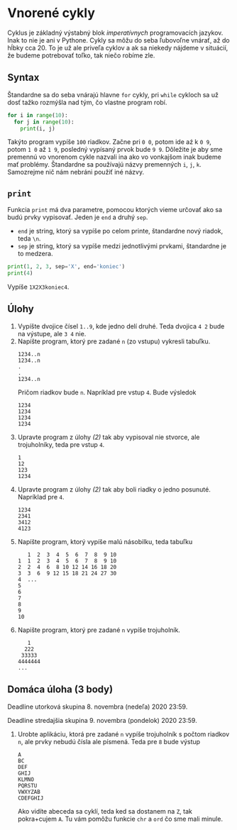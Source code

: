 # Vnorené cykly

Cyklus je základný výstabný blok *imperatívnych* programovacích jazykov. Inak to nie je ani v Pythone. Cykly sa môžu do seba ľubovoľne vnárať, až do hĺbky cca 20. To je už ale priveľa cyklov a ak sa niekedy nájdeme v situácií, že budeme potrebovať toľko, tak niečo robíme zle. 

## Syntax

Štandardne sa do seba vnárajú hlavne `for` cykly, pri `while` cykloch sa už dosť tažko rozmýšla nad tým, čo vlastne program robí. 

```py
for i in range(10):
  for j in range(10):
    print(i, j)
```

Takýto program vypíše `100` riadkov. Začne pri `0 0`, potom ide aź k `0 9`, potom `1 0` až `1 9`, posledný vypísaný prvok bude `9 9`. Dôležite je aby sme premennú vo vnorenom cykle nazvali ina ako vo vonkajšom inak budeme mať problémy. Štandardne sa používajú názvy premenných `i`, `j`, `k`. Samozrejme nič nám nebráni použiť iné názvy.

## `print`

Funkcia `print` má dva parametre, pomocou ktorých vieme určovať ako sa budú prvky vypisovať. Jeden je `end` a druhý `sep`.

* `end` je string, ktorý sa vypíše po celom printe, štandardne nový riadok, teda `\n`. 
* `sep` je string, ktorý sa vypíše medzi jednotlivými prvkami, štandardne je to medzera. 

```py
print(1, 2, 3, sep='X', end='koniec')
print(4)
```

Vypíše `1X2X3koniec4`.

## Úlohy

1. Vypíšte dvojice čísel `1..9`, kde jedno delí druhé. Teda dvojica `4 2` bude na výstupe, ale `3 4` nie. 
2. Napíšte program, ktorý pre zadané `n` (zo vstupu) vykresli tabuľku. 
   ```
   1234..n
   1234..n
   .
   .
   1234..n
   ```
   Pričom riadkov bude `n`. Napríklad pre vstup `4`. Bude výsledok 
   ```
   1234
   1234
   1234
   1234
   ```
3. Upravte program z úlohy *(2)* tak aby vypisoval nie stvorce, ale trojuholníky, teda pre vstup `4`. 
   ```
   1
   12
   123
   1234
   ```
4. Upravte program z úlohy *(2)* tak aby boli riadky o jedno posunuté. Napríklad pre `4`.
   ```
   1234
   2341
   3412
   4123
   ```
5. Napíšte program, ktorý vypíše malú násobilku, teda tabuľku
   ```
      1  2  3  4  5  6  7  8  9 10
   1  1  2  3  4  5  6  7  8  9 10
   2  2  4  6  8 10 12 14 16 18 20
   3  3  6  9 12 15 18 21 24 27 30
   4  ...
   5
   6
   7
   8
   9
   10
   ```
6. Napište program, ktorý pre zadané `n` vypíše trojuholník. 
   ```
      1
     222
    33333
   4444444
   ...
   ```

## Domáca úloha (3 body)

Deadline utorková skupina 8. novembra (nedeľa) 2020 23:59.

Deadline stredajšia skupina 9. novembra (pondelok) 2020 23:59.

1. Urobte aplikáciu, ktorá pre zadané `n` vypíše trojuholník s počtom riadkov `n`, ale prvky nebudú čísla ale písmená. Teda pre `8` bude výstup
   ```
   A
   BC
   DEF
   GHIJ
   KLMNO
   PQRSTU
   VWXYZAB
   CDEFGHIJ
   ```
   Ako vidíte abeceda sa cyklí, teda ked sa dostanem na `Z`, tak pokra+cujem `A`. Tu vám pomôžu funkcie `chr` a `ord` čo sme mali minule. 